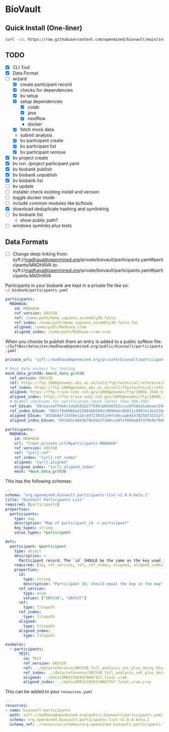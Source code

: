 # BioVault

## Quick Install (One-liner)

```bash
curl -sSL https://raw.githubusercontent.com/openmined/biovault/main/install.sh | bash
```

## TODO

- [x] CLI Tool
- [x] Data Format
- [ ] wizard
    - [x] create participant record
    - [x] checks for dependencies
    - [x] bv setup
    - [x] setup dependencies
        - [x] colab
        - [x] java
        - [x] nextflow
        - docker
    - [x] fetch mock data
    - submit analysis
    - [x] bv participant create
    - [x] bv participant list
    - [x] bv participant remove
- [x] bv project create
- [x] bv run ./project participant.yaml
- [x] bv biobank publish
- [x] bv biobank unpublish
- [x] bv biobank list
- [ ] bv update
- [ ] installer check existing install and version
- [ ] toggle docker mode
- [ ] include common modules like bcftools
- [x] download deduplicate hashing and symlinking
- [ ] bv biobank list
  - show public path?
- [ ] windows symlinks plus tests

## Data Formats

- [ ] Change deep linking from:
  syft://madhava@openmined.org/private/biovault/participants.yaml#participants/MADHAVA
to:
  syft://madhava@openmined.org/private/biovault/participants.yaml#participants.MADHAVA


Participants in your biobank are kept in a private file like so:
`~/.biobank/participants.yaml`
```yaml
participants:
  MADHAVA:
    id: MADHAVA
    ref_version: GRCh38
    ref: /some/path/Homo_sapiens_assembly38.fasta
    ref_index: /some/path/Homo_sapiens_assembly38.fasta.fai
    aligned: /some/path/Madhava.cram
    aligned_index: /some/path/Madhava.cram.crai
```

When you choose to publish them an entry is added to a public syftbox file:
`~/SyftBox/datasites/madhava@openmined.org/public/biovault/participants.yaml`

```yaml
private_url: "syft://madhava@openmined.org/private/biovault/participants.yaml"

# Mock data anchors for testing
mock_data_grch38: &mock_data_grch38
  ref_version: GRCh38
  ref: https://ftp.1000genomes.ebi.ac.uk/vol1/ftp/technical/reference/GRCh38_reference_genome/GRCh38_full_analysis_set_plus_decoy_hla.fa
  ref_index: https://ftp.1000genomes.ebi.ac.uk/vol1/ftp/technical/reference/GRCh38_reference_genome/GRCh38_full_analysis_set_plus_decoy_hla.fa.fai
  aligned: https://ftp-trace.ncbi.nih.gov/1000genomes/ftp/1000G_2504_high_coverage/data/ERR3239276/NA06985.final.cram
  aligned_index: https://ftp-trace.ncbi.nih.gov/1000genomes/ftp/1000G_2504_high_coverage/data/ERR3239276/NA06985.final.cram.crai
  # BLAKE3 checksums for verification (much faster than SHA-256)
  ref_b3sum: "49cbaceaf79ebc1da6581b2f7599cb03e6552ccce87584d1a0eaec59c3629368"
  ref_index_b3sum: "002cf8e0066a2226616b5d9cc09994ac06831cd907e13e521bef6dc69403d147"
  aligned_b3sum: "4556b84f32e58e1a5c4d7238352e9fc0bcaabd2478250733252f2b76047ba3ca"
  aligned_index_b3sum: "6914d3c6842670bdde272b8cc4dfaf858a84f379e9e79d8b24c1a89d577262e2"

participants:
  MADHAVA:
    id: MADHAVA
    url: "{root.private_url}#participants.MADHAVA"
    ref_version: GRCh38
    ref: "{url}.ref"
    ref_index: "{url}.ref_index"
    aligned: "{url}.aligned"
    aligned_index: "{url}.aligned_index"
    mock: *mock_data_grch38
```

This has the following schemas:

```yaml
---
schema: "org.openmined.biovault.participants-list-v1.0.0-beta.1"
title: "BioVault Participants List"
required: [participants]
properties:
  participants:
    type: map
    description: "Map of participant_id -> participant"
    key_types: string
    value_types: *participant

defs:
  participant: &participant
    type: object
    description: >
      Participant record. The `id` SHOULD be the same as the key used in the `participant` map.
    required: [id, ref_version, ref, ref_index, aligned, aligned_index]
    properties:
      id:
        type: string
        description: "Participant ID; should equal the key in the map"
      ref_version:
        type: enum
        values: ["GRCh38", "GRCh37"]
      ref:
        type: filepath
      ref_index:
        type: filepath
      aligned:
        type: filepath
      aligned_index:
        type: filepath

examples:
  - participants:
      TEST:
        id: TEST
        ref_version: GRCh38
        ref: ../data/reference/GRCh38_full_analysis_set_plus_decoy_hla.fa
        ref_index: ../data/reference/GRCh38_full_analysis_set_plus_decoy_hla.fa.fai
        aligned: ../data/ERR3239283/NA07357.final.cram
        aligned_index: ../data/ERR3239283/NA07357.final.cram.crai

```

This can be added to your `resources.yaml`
```yaml
---
resources:
- name: biovault-participants
  path: syft://madhava@openmined.org/public/biovault/participants.yaml
  schema: org.openmined.biovault.participants-list-v1.0.0-beta.1
  schema_ref: ./resources/schemas/org.openmined.biovault.participants-list-v1.0.0-beta.1.yaml
```
